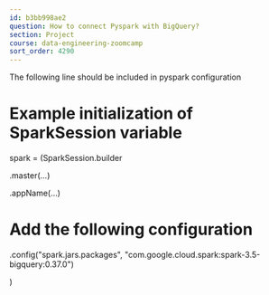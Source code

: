```yaml
---
id: b3bb998ae2
question: How to connect Pyspark with BigQuery?
section: Project
course: data-engineering-zoomcamp
sort_order: 4290
---
```


The following line should be included in pyspark configuration

# Example initialization of SparkSession variable

spark = (SparkSession.builder

.master(...)

.appName(...)

# Add the following configuration

.config("spark.jars.packages", "com.google.cloud.spark:spark-3.5-bigquery:0.37.0")

)

